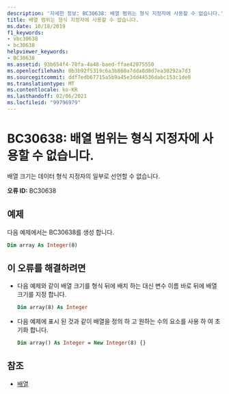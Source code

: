 ```yaml
---
description: '자세한 정보: BC30638: 배열 범위는 형식 지정자에 사용할 수 없습니다.'
title: 배열 범위는 형식 지정자에 사용할 수 없습니다.
ms.date: 10/18/2019
f1_keywords:
- vbc30638
- bc30638
helpviewer_keywords:
- BC30638
ms.assetid: 93b654f4-70fa-4a48-baed-ffae42075550
ms.openlocfilehash: 0b3b92f5319c6a3b860a7dda8d0d7ea30292a7d3
ms.sourcegitcommit: ddf7edb67715a5b9a45e3dd44536dabc153c1de0
ms.translationtype: MT
ms.contentlocale: ko-KR
ms.lasthandoff: 02/06/2021
ms.locfileid: "99796979"
---
```

# <a name="bc30638-array-bounds-cannot-appear-in-type-specifiers"></a>BC30638: 배열 범위는 형식 지정자에 사용할 수 없습니다.

배열 크기는 데이터 형식 지정자의 일부로 선언할 수 없습니다.

**오류 ID:** BC30638

## <a name="example"></a>예제

다음 예제에서는 BC30638를 생성 합니다.

```vb
Dim array As Integer(8)
```

## <a name="to-correct-this-error"></a>이 오류를 해결하려면

- 다음 예제와 같이 배열 크기를 형식 뒤에 배치 하는 대신 변수 이름 바로 뒤에 배열 크기를 지정 합니다.

  ```vb
  Dim array(8) As Integer
  ```

- 다음 예제에 표시 된 것과 같이 배열을 정의 하 고 원하는 수의 요소를 사용 하 여 초기화 합니다.

  ```vb
  Dim array() As Integer = New Integer(8) {}
  ```

## <a name="see-also"></a>참조

- [배열](../../programming-guide/language-features/arrays/index.md)
